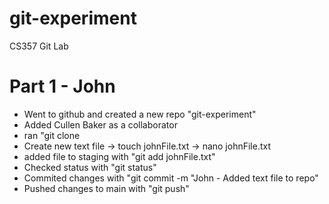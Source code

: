 # git-experiment
CS357 Git Lab

# Part 1 - John
- Went to github and created a new repo "git-experiment"
- Added Cullen Baker as a collaborator
- ran "git clone <https-link>
- Create new text file -> touch johnFile.txt -> nano johnFile.txt
- added file to staging with "git add johnFile.txt"
- Checked status with "git status"
- Commited changes with "git commit -m "John - Added text file to repo"
- Pushed changes to main with "git push"
